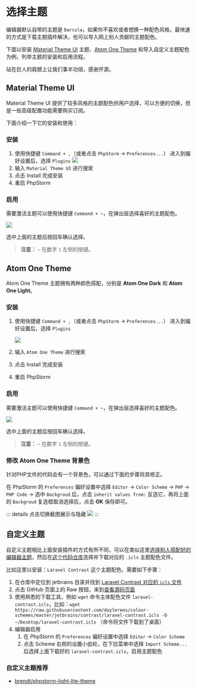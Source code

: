 # 选择主题

编辑器默认自带的主题是 `Darcula`，如果你不喜欢或者想换一种配色风格，最快速的方式是下载主题插件解决，也可以导入网上别人贡献的主题配色。

下面以安装 [Material Theme UI](https://plugins.jetbrains.com/plugin/8006-material-theme-ui) 主题、[Atom One Theme](https://plugins.jetbrains.com/plugin/14799-atom-one-theme) 和导入自定义主题配色为例，列举主题的安装和启用流程。

站在巨人的肩膀上让我们事半功倍，感谢开源。

## Material Theme UI

Material Theme UI 提供了较多风格的主题配色供用户选择，可以方便的切换，但是一些高级配置功能需要购买订阅。

下面介绍一下它的安装和使用：

### 安装

1. 使用快捷键 `Command + ,`（或者点击 `PhpStorm` -> `Preferences...`） 进入到偏好设置后，选择 `Plugins`
   ![](./images/themes/plugins.png)
2. 输入 `Material Theme UI` 进行搜索
3. 点击 Install 完成安装
4. 重启 PhpStorm

### 启用

需要激活主题可以使用快捷键 `Command + ~`，在弹出层选择喜好的主题配色。

![](./images/themes/switch-material-theme-ui-theme.png)

选中上面的主题后按回车确认选择。

> **注意：** `~` 在数字 `1` 左侧的按键。

##  Atom One Theme

Atom One Theme 主题拥有两种颜色搭配，分别是 **Atom One Dark** 和 **Atom One Light**。

### 安装

1. 使用快捷键 `Command + ,`（或者点击 `PhpStorm` -> `Preferences...`） 进入到偏好设置后，选择 `Plugins`

   ![](./images/themes/plugins.png)

2. 输入 `Atom One Theme` 进行搜索
3. 点击 Install 完成安装
4. 重启 PhpStorm

### 启用

需要激活主题可以使用快捷键 `Command + ~`，在弹出层选择喜好的主题配色。

![](./images/themes/switch-atom-one-theme.gif)


选中上面的主题后按回车确认选择。

> **注意：** `~` 在数字 `1` 左侧的按键。

### 修改 Atom One Theme 背景色

针对PHP文件的代码会有一个背景色，可以通过下面的步骤将其修正。

在 PhpStorm 的 `Preferences` 偏好设置中选择 `Editor` -> `Color Scheme` -> `PHP` -> `PHP Code` -> 选中 `Backgroud` 后，点击 `inherit values from:` 反选它，再将上面的 `Backgroud` 复选框取消选择后，点击 **OK** 保存即可。

::: details 点击切换截图展示与隐藏
![](./images/themes/fixed-atom-one-theme-php-code-backgroup-color.png)
:::

## 自定义主题

自定义主题相比上面安装插件的方式有所不同，可以在类似这里[选择别人搭配好的编辑器主题](http://daylerees.github.io/)，然后在[这个代码仓库](https://github.com/daylerees/colour-schemes)选择并下载对应的 `.icls` 主题配色文件。

比如这里以安装：`Laravel Contrast` 这个主题配色。需要如下步骤：

1. 在仓库中定位到 jetbrains 目录并找到 [Laravel Contrast 对应的 `icls` 文件](https://github.com/daylerees/colour-schemes/blob/master/jetbrains/contrast/laravel-contrast.icls)
2. 点击 GitHub 页面上的 Raw 按钮，来到[查看源码页面](https://raw.githubusercontent.com/daylerees/colour-schemes/master/jetbrains/contrast/laravel-contrast.icls)
3. 使用熟悉的下载工具，例如 `wget` 命令主体配色文件 `laravel-contrast.icls`，比如：`wget https://raw.githubusercontent.com/daylerees/colour-schemes/master/jetbrains/contrast/laravel-contrast.icls -O ~/Desktop/laravel-contrast.icls` （命令将文件下载到了桌面）
4. 编辑器启用
   1. 在 PhpStorm 的 `Preferences` 偏好设置中选择 `Editor` -> `Color Scheme`
   2. 点击 Scheme 右侧的设置小齿轮，在下拉菜单中选择 `Import Scheme...` 后选择上面下载好的 `laravel-contrast.icls`，启用主题配色


### 自定义主题推荐

- [brendt/phpstorm-light-lite-theme](https://github.com/brendt/phpstorm-light-lite-theme)
